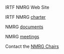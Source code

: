 IRTF NMRG Web Site

IRTF NMRG [charter](https://irtf.org/nmrg)

NMRG [documents](https://datatracker.ietf.org/group/nmrg/documents)

NMRG [meetings](https://datatracker.ietf.org/group/nmrg/meetings)

Contact the [NMRG Chairs](mailto://nmrg-chairs@ietf.org)

